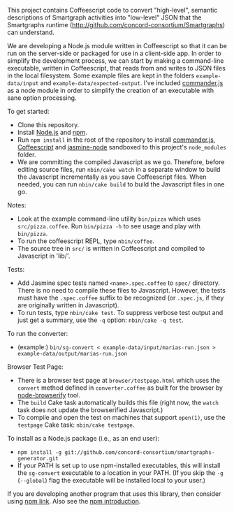 This project contains Coffeescript code to convert "high-level", semantic descriptions of Smartgraph activities into
"low-level" JSON that the Smartgraphs runtime (http://github.com/concord-consortium/Smartgraphs) can understand.

We are developing a Node.js module written in Coffeescript so that it can be run on the server-side or packaged for use in a client-side app. In order to simplify the development process, we can start by making a command-line executable, written in Coffeescript, that reads from and writes to JSON files in the local filesystem. Some example files are kept in the folders `example-data/input` and `example-data/expected-output`. I've included [commander.js](https://github.com/visionmedia/commander.js/) as a node module in order to simplify the creation of an executable with sane option processing.

To get started:

  * Clone this repository.
  * Install [Node.js](http://nodejs.org/) and [npm](http://npmjs.org/).
  * Run `npm install` in the root of the repository to install [commander.js](https://github.com/visionmedia/commander.js/), [Coffeescript](http://jashkenas.github.com/coffee-script/) and [jasmine-node](https://github.com/mhevery/jasmine-node) sandboxed to this project's `node_modules` folder.
  * We are committing the compiled Javascript as we go. Therefore, before editing source files, run `nbin/cake watch` in a separate window to build the Javascript incrementally as you save Coffeescript files. When needed, you can run `nbin/cake build` to build the Javascript files in one go.
  
Notes: 

  * Look at the example command-line utility `bin/pizza` which uses `src/pizza.coffee`. Run `bin/pizza -h` to see usage and play with `bin/pizza`.
  * To run the coffeescript REPL, type `nbin/coffee`.
  * The source tree in `src/` is written in Coffeescript and compiled to Javascript in 'lib/'.


Tests:

  * Add Jasmine spec tests named `<name>.spec.coffee` to `spec/` directory. There is no need to compile these files to Javascript. However, the tests must have the `.spec.coffee` suffix to be recognized (or `.spec.js`, if they are originally written in Javascript).
  * To run tests, type `nbin/cake test`. To suppress verbose test output and just get a summary, use the `-q` option: `nbin/cake -q test`.
  
To run the converter:

  * (example:) `bin/sg-convert < example-data/input/marias-run.json > example-data/output/marias-run.json`
  
Browser Test Page:

  * There is a browser test page at `browser/testpage.html` which uses the `convert` method defined in `converter.coffee` as built for the browser by [node-browserify](https://github.com/substack/node-browserify) tool.
  * The `build` Cake task automatically builds this file (right now, the `watch` task does not update the browserified Javascript.)
  * To compile and open the test on machines that support `open(1)`, use the `testpage` Cake task: `nbin/cake testpage`.
    
To install as a Node.js package (i.e., as an end user):

  * `npm install -g git://github.com/concord-consortium/smartgraphs-generator.git`
  * If your PATH is set up to use npm-installed executables, this will install the `sg-convert` executable to a location in your PATH. (If you skip the `-g` (`--global`) flag the executable will be installed local to your user.)

  If you are developing another program that uses this library, then consider using [npm link](http://npmjs.org/doc/link.html).  Also see the [npm introduction](http://howtonode.org/introduction-to-npm).
